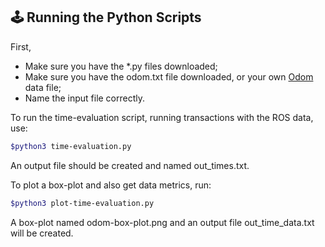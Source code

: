 ## 🕹 Running the Python Scripts

First,
- Make sure you have the *.py files downloaded;
- Make sure you have the odom.txt file downloaded, or your own [Odom](https://docs.ros.org/en/noetic/api/nav_msgs/html/msg/Odometry.html) data file;
- Name the input file correctly.

To run the time-evaluation script, running transactions with the ROS data, use:

```bash
$python3 time-evaluation.py
```

An output file should be created and named out_times.txt.

To plot a box-plot and also get data metrics, run:

```bash
$python3 plot-time-evaluation.py
```

A box-plot named odom-box-plot.png and an output file out_time_data.txt will be created. 
